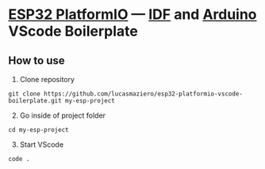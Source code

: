 # [ESP32 PlatformIO](https://github.com/platformio/platform-espressif32) — [IDF](https://github.com/espressif/esp-idf) and [Arduino](https://github.com/espressif/arduino-esp32) VScode Boilerplate

## How to use

1. Clone repository
```
git clone https://github.com/lucasmaziero/esp32-platformio-vscode-boilerplate.git my-esp-project
```

2. Go inside of project folder
```
cd my-esp-project
```

3. Start VScode
```
code .
```
